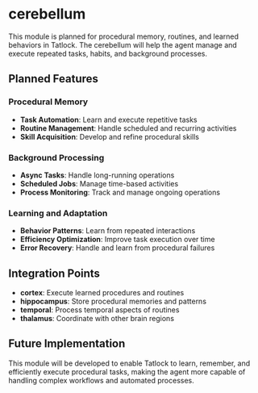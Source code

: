 # cerebellum

This module is planned for procedural memory, routines, and learned behaviors in Tatlock. The cerebellum will help the agent manage and execute repeated tasks, habits, and background processes.

## Planned Features

### Procedural Memory
- **Task Automation**: Learn and execute repetitive tasks
- **Routine Management**: Handle scheduled and recurring activities
- **Skill Acquisition**: Develop and refine procedural skills

### Background Processing
- **Async Tasks**: Handle long-running operations
- **Scheduled Jobs**: Manage time-based activities
- **Process Monitoring**: Track and manage ongoing operations

### Learning and Adaptation
- **Behavior Patterns**: Learn from repeated interactions
- **Efficiency Optimization**: Improve task execution over time
- **Error Recovery**: Handle and learn from procedural failures

## Integration Points

- **cortex**: Execute learned procedures and routines
- **hippocampus**: Store procedural memories and patterns
- **temporal**: Process temporal aspects of routines
- **thalamus**: Coordinate with other brain regions

## Future Implementation

This module will be developed to enable Tatlock to learn, remember, and efficiently execute procedural tasks, making the agent more capable of handling complex workflows and automated processes.
